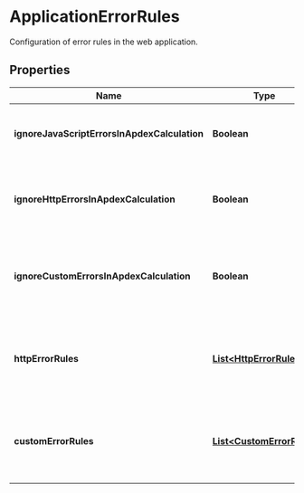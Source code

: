 

# ApplicationErrorRules

Configuration of error rules in the web application.

## Properties

| Name | Type | Description | Notes |
|------------ | ------------- | ------------- | -------------|
|**ignoreJavaScriptErrorsInApdexCalculation** | **Boolean** | Exclude (&#x60;true&#x60;) or include (&#x60;false&#x60;) JavaScript errors in Apdex calculation. |  |
|**ignoreHttpErrorsInApdexCalculation** | **Boolean** | Exclude (&#x60;true&#x60;) or include (&#x60;false&#x60;) HTTP errors listed in **httpErrorRules** in Apdex calculation. |  |
|**ignoreCustomErrorsInApdexCalculation** | **Boolean** | Exclude (&#x60;true&#x60;) or include (&#x60;false&#x60;) custom errors listed in **customErrorRules** in Apdex calculation. |  |
|**httpErrorRules** | [**List&lt;HttpErrorRule&gt;**](HttpErrorRule.md) | An ordered list of HTTP errors.   Rules are evaluated from top to bottom; the first matching rule applies. |  |
|**customErrorRules** | [**List&lt;CustomErrorRule&gt;**](CustomErrorRule.md) | An ordered list of custom errors.   Rules are evaluated from top to bottom; the first matching rule applies. |  |



